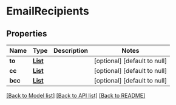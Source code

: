 # EmailRecipients
## Properties

Name | Type | Description | Notes
------------ | ------------- | ------------- | -------------
**to** | [**List**](Recipient) |  | [optional] [default to null]
**cc** | [**List**](Recipient) |  | [optional] [default to null]
**bcc** | [**List**](Recipient) |  | [optional] [default to null]

[[Back to Model list]](../README#documentation-for-models) [[Back to API list]](../README#documentation-for-api-endpoints) [[Back to README]](../README)

